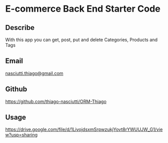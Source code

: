 # E-commerce Back End Starter Code 

## Describe
With this app you can get, post, put and delete Categories, Products and Tags

## Email
nasciutti.thiago@gmail.com

## Github
https://github.com/thiago-nasciutti/ORM-Thiago

## Usage
https://drive.google.com/file/d/1LivojdsxmSrpwzukjYovt8rYWUUJW_G1/view?usp=sharing
